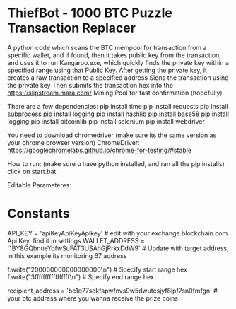 # ThiefBot - 1000 BTC Puzzle Transaction Replacer

A python code which scans the BTC mempool for transaction from a specific wallet, and if found, then it takes public key from the transaction, and uses it to run Kangaroo.exe, which quickly finds the private key within a specified range using that Public Key. 
After getting the private key, it creates a raw transaction to a specified address
Signs the transaction using the private key
Then submits the transaction hex into the https://slipstream.mara.com/ Mining Pool for fast confirmation (hopefully) 

There are a few dependencies:
pip install time
pip install requests
pip install subprocess
pip install logging
pip install hashlib
pip install base58
pip install logging
pip install bitcoinlib
pip install selenium
pip install webdriver

You need to download chromedriver (make sure its the same version as your chrome browser version) 
ChromeDriver: https://googlechromelabs.github.io/chrome-for-testing/#stable

How to run:
(make sure u have python installed, and ran all the pip installs)
click on start.bat

Editable Parameteres:
# Constants
API_KEY = 'apiKeyApiKeyApikey' # edit with your exchange.blockchain.com Api Key, find it in settings
WALLET_ADDRESS = '1BY8GQbnueYofwSuFAT3USAhGjPrkxDdW9'  # Update with target address, in this example its monitoring 67 address

f.write("200000000000000000\n")  # Specify start range hex
f.write("3fffffffffffffffff\n")  # Specify end range hex

recipient_address = 'bc1q77sekfapwfnvs9w5dwutcsjyf8lpf7sn0fmfgn' # your btc address where you wanna receive the prize coins
